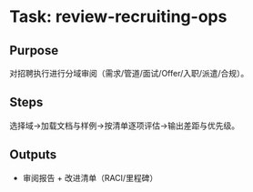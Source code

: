 # Task: review-recruiting-ops

## Purpose

对招聘执行进行分域审阅（需求/管道/面试/Offer/入职/派遣/合规）。

## Steps

选择域→加载文档与样例→按清单逐项评估→输出差距与优先级。

## Outputs

- 审阅报告 + 改进清单（RACI/里程碑）
